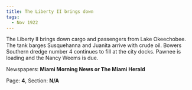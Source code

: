 ```yaml
---  
title: The Liberty II brings down  
tags:  
  - Nov 1922  
---  
```

  
The Liberty II brings down cargo and passengers from Lake Okeechobee. The tank barges Susquehanna and Juanita arrive with crude oil. Bowers Southern dredge number 4 continues to fill at the city docks. Pawnee is loading and the Nancy Weems is due.  
  
Newspapers: **Miami Morning News or The Miami Herald**  
  
Page: **4**, Section: **N/A** 
